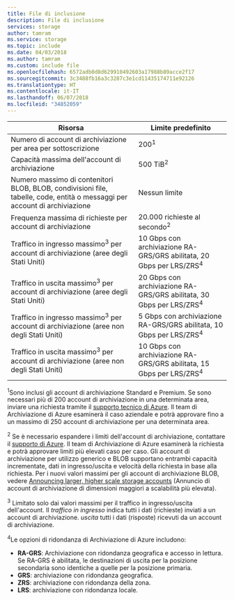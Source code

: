 ```yaml
---
title: File di inclusione
description: File di inclusione
services: storage
author: tamram
ms.service: storage
ms.topic: include
ms.date: 04/03/2018
ms.author: tamram
ms.custom: include file
ms.openlocfilehash: 6572adb0d8d629910492603a17988b89acce2f17
ms.sourcegitcommit: 3c3488fb16a3c3287c3e1cd11435174711e92126
ms.translationtype: HT
ms.contentlocale: it-IT
ms.lasthandoff: 06/07/2018
ms.locfileid: "34852059"
---
```

| Risorsa | Limite predefinito |
| --- | --- |
| Numero di account di archiviazione per area per sottoscrizione | 200<sup>1</sup> |
| Capacità massima dell'account di archiviazione | 500 TiB<sup>2</sup> |
| Numero massimo di contenitori BLOB, BLOB, condivisioni file, tabelle, code, entità o messaggi per account di archiviazione | Nessun limite |
| Frequenza massima di richieste per account di archiviazione | 20.000 richieste al secondo<sup>2</sup> |
| Traffico in ingresso massimo<sup>3</sup> per account di archiviazione (aree degli Stati Uniti) | 10 Gbps con archiviazione RA-GRS/GRS abilitata, 20 Gbps per LRS/ZRS<sup>4</sup> |
| Traffico in uscita massimo<sup>3</sup> per account di archiviazione (aree degli Stati Uniti) | 20 Gbps con archiviazione RA-GRS/GRS abilitata, 30 Gbps per LRS/ZRS<sup>4</sup> |
| Traffico in ingresso massimo<sup>3</sup> per account di archiviazione (aree non degli Stati Uniti) | 5 Gbps con archiviazione RA-GRS/GRS abilitata, 10 Gbps per LRS/ZRS<sup>4</sup> |
| Traffico in uscita massimo<sup>3</sup> per account di archiviazione (aree non degli Stati Uniti) | 10 Gbps con archiviazione RA-GRS/GRS abilitata, 15 Gbps per LRS/ZRS<sup>4</sup> |

<sup>1</sup>Sono inclusi gli account di archiviazione Standard e Premium. Se sono necessari più di 200 account di archiviazione in una determinata area, inviare una richiesta tramite il [supporto tecnico di Azure](https://azure.microsoft.com/support/faq/). Il team di Archiviazione di Azure esaminerà il caso aziendale e potrà approvare fino a un massimo di 250 account di archiviazione per una determinata area. 

<sup>2</sup> Se è necessario espandere i limiti dell'account di archiviazione, contattare il [supporto di Azure](https://azure.microsoft.com/support/faq/). Il team di Archiviazione di Azure esaminerà la richiesta e potrà approvare limiti più elevati caso per caso. Gli account di archiviazione per utilizzo generico e BLOB supportano entrambi capacità incrementate, dati in ingresso/uscita e velocità della richiesta in base alla richiesta. Per i nuovi valori massimi per gli account di archiviazione BLOB, vedere [Announcing larger, higher scale storage accounts](https://azure.microsoft.com/blog/announcing-larger-higher-scale-storage-accounts/) (Annuncio di account di archiviazione di dimensioni maggiori a scalabilità più elevata).

<sup>3</sup> Limitato solo dai valori massimi per il traffico in ingresso/uscita dell'account. Il *traffico in ingresso* indica tutti i dati (richieste) inviati a un account di archiviazione. *uscita* tutti i dati (risposte) ricevuti da un account di archiviazione.  

<sup>4</sup>Le opzioni di ridondanza di Archiviazione di Azure includono:
* **RA-GRS**: Archiviazione con ridondanza geografica e accesso in lettura. Se RA-GRS è abilitata, le destinazioni di uscita per la posizione secondaria sono identiche a quelle per la posizione primaria.
* **GRS**: archiviazione con ridondanza geografica. 
* **ZRS**: archiviazione con ridondanza della zona.
* **LRS**: archiviazione con ridondanza locale. 

